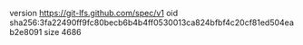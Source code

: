version https://git-lfs.github.com/spec/v1
oid sha256:3fa22490ff9fc80becb6b4b4ff0530013ca824bfbf4c20cf81ed504eab2e8091
size 4686
